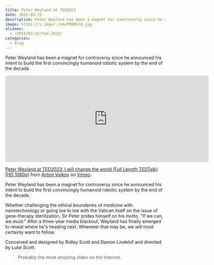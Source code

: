 ```yaml
---
title: Peter Weyland at TED2023
date: 2015-02-15
description: Peter Weyland has been a magnet for controversy since he announced his intent to build the first convincingly humanoid robotic system by the end of the decade.
image: https://i.imgur.com/PR8M5lO.jpg
aliases:
  - /2015/02/15/ted-2023/
categories:
  - blog
---
```


Peter Weyland has been a magnet for controversy since he announced his intent to build the first convincingly humanoid robotic system by the end of the decade.

<iframe loading="lazy" src="https://player.vimeo.com/video/50383392" width="640" height="272" frameborder="0" webkitallowfullscreen mozallowfullscreen allowfullscreen></iframe>
<p><a href="https://vimeo.com/50383392">Peter Weyland at TED2023: I will change the world (Full Length TEDTalk) [HD 1080p]</a> from <a href="https://vimeo.com/antovolk">Anton Volkov</a> on <a href="https://vimeo.com">Vimeo</a>.</p>

Peter Weyland has been a magnet for controversy since he announced his intent to build the first convincingly humanoid robotic system by the end of the decade.

Whether challenging the ethical boundaries of medicine with nanotechnology or going toe to toe with the Vatican itself on the issue of gene-therapy sterilization, Sir Peter prides himself on his motto, "If we can, we must." After a three-year media blackout, Weyland has finally emerged to reveal where he's heading next. Wherever that may be, we will most certainly want to follow.

Conceived and designed by Ridley Scott and Damon Lindelof and directed by Luke Scott.

> Probably the most amazing video on the Internet.
